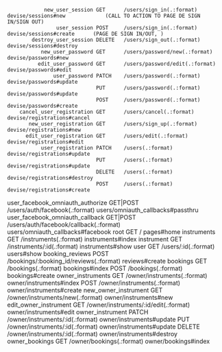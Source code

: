                 new_user_session GET      /users/sign_in(.:format)                devise/sessions#new             (CALL TO ACTION TO PAGE DE SIGN IN/SIGN OUT)
                    user_session POST     /users/sign_in(.:format)                devise/sessions#create      (PAGE DE SIGN IN/OUT, )
            destroy_user_session DELETE   /users/sign_out(.:format)               devise/sessions#destroy
               new_user_password GET      /users/password/new(.:format)           devise/passwords#new
              edit_user_password GET      /users/password/edit(.:format)          devise/passwords#edit
                   user_password PATCH    /users/password(.:format)               devise/passwords#update
                                 PUT      /users/password(.:format)               devise/passwords#update
                                 POST     /users/password(.:format)               devise/passwords#create
        cancel_user_registration GET      /users/cancel(.:format)                 devise/registrations#cancel
           new_user_registration GET      /users/sign_up(.:format)                devise/registrations#new
          edit_user_registration GET      /users/edit(.:format)                   devise/registrations#edit
               user_registration PATCH    /users(.:format)                        devise/registrations#update
                                 PUT      /users(.:format)                        devise/registrations#update
                                 DELETE   /users(.:format)                        devise/registrations#destroy
                                 POST     /users(.:format)                        devise/registrations#create
user_facebook_omniauth_authorize GET|POST /users/auth/facebook(.:format)          users/omniauth_callbacks#passthru
 user_facebook_omniauth_callback GET|POST /users/auth/facebook/callback(.:format) users/omniauth_callbacks#facebook
                            root GET      /                                       pages#home
                     instruments GET      /instruments(.:format)                  instruments#index
                      instrument GET      /instruments/:id(.:format)              instruments#show
                            user GET      /users/:id(.:format)                    users#show
                 booking_reviews POST     /bookings/:booking_id/reviews(.:format) reviews#create
                        bookings GET      /bookings(.:format)                     bookings#index
                                 POST     /bookings(.:format)                     bookings#create
               owner_instruments GET      /owner/instruments(.:format)            owner/instruments#index
                                 POST     /owner/instruments(.:format)            owner/instruments#create
            new_owner_instrument GET      /owner/instruments/new(.:format)        owner/instruments#new
           edit_owner_instrument GET      /owner/instruments/:id/edit(.:format)   owner/instruments#edit
                owner_instrument PATCH    /owner/instruments/:id(.:format)        owner/instruments#update
                                 PUT      /owner/instruments/:id(.:format)        owner/instruments#update
                                 DELETE   /owner/instruments/:id(.:format)        owner/instruments#destroy
                  owner_bookings GET      /owner/bookings(.:format)               owner/bookings#index

